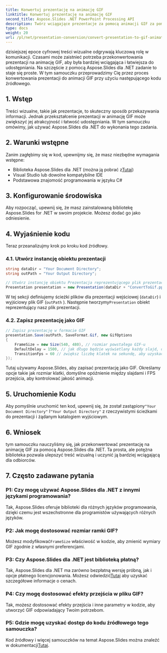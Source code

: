 ```yaml
---
title: Konwertuj prezentację na animację GIF
linktitle: Konwertuj prezentację na animację GIF
second_title: Aspose.Slides .NET PowerPoint Processing API
description: Twórz wciągające prezentacje za pomocą animacji GIF za pomocą Aspose.Slides dla .NET. Przekształć statyczne slajdy w dynamiczne wrażenia wizualne.
type: docs
weight: 20
url: /pl/net/presentation-conversion/convert-presentation-to-gif-animation/
---
```


dzisiejszej epoce cyfrowej treści wizualne odgrywają kluczową rolę w komunikacji. Czasami może zaistnieć potrzeba przekonwertowania prezentacji na animację GIF, aby była bardziej wciągająca i łatwiejsza do udostępniania. Na szczęście z pomocą Aspose.Slides dla .NET zadanie to staje się proste. W tym samouczku przeprowadzimy Cię przez proces konwertowania prezentacji do animacji GIF przy użyciu następującego kodu źródłowego.

## 1. Wstęp

Treści wizualne, takie jak prezentacje, to skuteczny sposób przekazywania informacji. Jednak przekształcenie prezentacji w animację GIF może zwiększyć jej atrakcyjność i łatwość udostępniania. W tym samouczku omówimy, jak używać Aspose.Slides dla .NET do wykonania tego zadania.

## 2. Warunki wstępne

Zanim zagłębimy się w kod, upewnijmy się, że masz niezbędne wymagania wstępne:

-  Biblioteka Aspose.Slides dla .NET (można ją pobrać z[Tutaj](https://releases.aspose.com/slides/net/))
- Visual Studio lub dowolne kompatybilne IDE
- Podstawowa znajomość programowania w języku C#

## 3. Konfigurowanie środowiska

Aby rozpocząć, upewnij się, że masz zainstalowaną bibliotekę Aspose.Slides for .NET w swoim projekcie. Możesz dodać go jako odniesienie.

## 4. Wyjaśnienie kodu

Teraz przeanalizujmy krok po kroku kod źródłowy.

### 4.1. Utwórz instancję obiektu prezentacji

```csharp
string dataDir = "Your Document Directory";
string outPath = "Your Output Directory";

// Utwórz instancję obiektu Prezentacja reprezentującego plik prezentacji
Presentation presentation = new Presentation(dataDir + "ConvertToGif.pptx");
```

W tej sekcji definiujemy ścieżki plików dla prezentacji wejściowej (`dataDir`) i wyjściowy plik GIF (`outPath` ). Następnie tworzymy`Presentation` obiekt reprezentujący nasz plik prezentacji.

### 4.2. Zapisz prezentację jako GIF

```csharp
// Zapisz prezentację w formacie GIF
presentation.Save(outPath, SaveFormat.Gif, new GifOptions
{
    FrameSize = new Size(540, 480), // rozmiar powstałego GIF-u
    DefaultDelay = 1500, // jak długo będzie wyświetlany każdy slajd, dopóki nie zostanie zmieniony na następny
    TransitionFps = 60 // zwiększ liczbę klatek na sekundę, aby uzyskać lepszą jakość animacji przejścia
});
```

Tutaj używamy Aspose.Slides, aby zapisać prezentację jako GIF. Określamy opcje takie jak rozmiar klatki, domyślne opóźnienie między slajdami i FPS przejścia, aby kontrolować jakość animacji.

## 5. Uruchomienie Kodu

 Aby pomyślnie uruchomić ten kod, upewnij się, że został zastąpiony`"Your Document Directory"` I`"Your Output Directory"` z rzeczywistymi ścieżkami do prezentacji i żądanym katalogiem wyjściowym.

## 6. Wniosek

tym samouczku nauczyliśmy się, jak przekonwertować prezentację na animację GIF za pomocą Aspose.Slides dla .NET. Ta prosta, ale potężna biblioteka pozwala ulepszyć treść wizualną i uczynić ją bardziej wciągającą dla odbiorców.

## 7. Często zadawane pytania

### P1: Czy mogę używać Aspose.Slides dla .NET z innymi językami programowania?
Tak, Aspose.Slides oferuje biblioteki dla różnych języków programowania, dzięki czemu jest wszechstronne dla programistów używających różnych języków.

### P2: Jak mogę dostosować rozmiar ramki GIF?
 Możesz modyfikować`FrameSize` właściwość w kodzie, aby zmienić wymiary GIF zgodnie z własnymi preferencjami.

### P3: Czy Aspose.Slides dla .NET jest biblioteką płatną?
 Tak, Aspose.Slides dla .NET ma zarówno bezpłatną wersję próbną, jak i opcje płatnego licencjonowania. Możesz odwiedzić[Tutaj](https://reference.aspose.com/slides/net/) aby uzyskać szczegółowe informacje o cenach.

### P4: Czy mogę dostosować efekty przejścia w pliku GIF?
Tak, możesz dostosować efekty przejścia i inne parametry w kodzie, aby utworzyć GIF odpowiadający Twoim potrzebom.

### P5: Gdzie mogę uzyskać dostęp do kodu źródłowego tego samouczka?
 Kod źródłowy i więcej samouczków na temat Aspose.Slides można znaleźć w dokumentacji[Tutaj](https://reference.aspose.com/slides/net/).